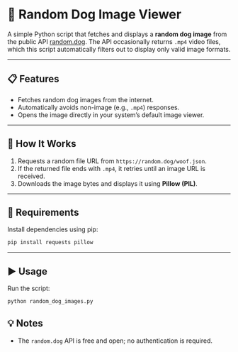 # 🐶 Random Dog Image Viewer

A simple Python script that fetches and displays a **random dog image** from the public API [random.dog](https://random.dog).
The API occasionally returns `.mp4` video files, which this script automatically filters out to display only valid image formats.

---

## 📋 Features

* Fetches random dog images from the internet.
* Automatically avoids non-image (e.g., `.mp4`) responses.
* Opens the image directly in your system’s default image viewer.

---

## 🧠 How It Works

1. Requests a random file URL from `https://random.dog/woof.json`.
2. If the returned file ends with `.mp4`, it retries until an image URL is received.
3. Downloads the image bytes and displays it using **Pillow (PIL)**.

---

## 🧩 Requirements

Install dependencies using pip:

```bash
pip install requests pillow
```

---

## ▶️ Usage

Run the script:

```bash
python random_dog_images.py
```


## 💡 Notes

* The `random.dog` API is free and open; no authentication is required.


